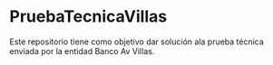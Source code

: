 # PruebaTecnicaVillas
Este repositorio tiene como objetivo dar solución ala prueba técnica enviada por la entidad Banco Av Villas.
